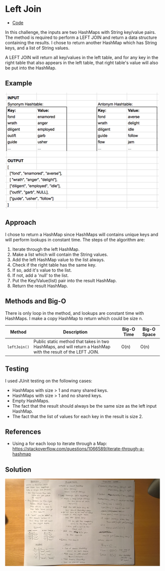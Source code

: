 # Left Join
* [Code](../src/main/java/leftjoin)

In this challenge, the inputs are two HashMaps with String key/value pairs. The method is required to perform a LEFT JOIN and return a data structure containing the results.  I chose to return another HashMap which has String keys, and a list of String values.

A LEFT JOIN will return all key/values in the left table, and for any key in the right table that also appears in the left table, that right table's value will also be put into the HashMap. 

## Example

<img src="../assets/left-join-example.png" width="500">


## Approach

I chose to return a HashMap since HashMaps will contains unique keys and will perform lookups in constant time.  The steps of the algorithm are:

1. Iterate through the left HashMap.  
2. Make a list which will contain the String values. 
3. Add the left HashMap value to the list always.
4. Check if the right table has the same key.
5. If so, add it's value to the list.
6. If not, add a 'null' to the list.
7. Put the Key/Value(list) pair into the result HashMap.
8. Return the result HashMap.



## Methods and Big-O

There is only loop in the method, and lookups are constant time with HashMaps.  I make a copy HashMap to return which could be size n.

| Method                    | Description                                                                                                                        | Big-O Time  | Big-O Space  |
|---------------------------|------------------------------------------------------------------------------------------------------------------------------------|-------------|--------------|
| `leftJoin()`              | Public static method that takes in two HashMaps, and will return a HashMap with the result of the LEFT JOIN.                       | O(n)        | O(n)         |


## Testing

I used JUnit testing on the following cases:
* HashMaps with size > 1 and many shared keys.
* HashMaps with size > 1 and no shared keys.
* Empty HashMaps.
* The fact that the result should always be the same size as the left input HashMap.
* The fact that the list of values for each key in the result is size 2.

## References
* Using a for each loop to iterate through a Map: https://stackoverflow.com/questions/1066589/iterate-through-a-hashmap

## Solution

<img src="../assets/left-join.jpg" width="800">



